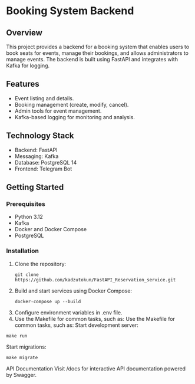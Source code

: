 # Booking System Backend

## Overview
This project provides a backend for a booking system that enables users to book seats for events, manage their bookings, and allows administrators to manage events. The backend is built using FastAPI and integrates with Kafka for logging.

## Features
- Event listing and details.
- Booking management (create, modify, cancel).
- Admin tools for event management.
- Kafka-based logging for monitoring and analysis.

## Technology Stack
- Backend: FastAPI
- Messaging: Kafka
- Database: PostgreSQL 14
- Frontend: Telegram Bot

## Getting Started

### Prerequisites
- Python 3.12
- Kafka
- Docker and Docker Compose
- PostgreSQL

### Installation
1. Clone the repository:
   ```
   git clone https://github.com/kadzutokun/FastAPI_Reservation_service.git

2. Build and start services using Docker Compose:
   ```
   docker-compose up --build
4. Configure environment variables in .env file.
5. Use the Makefile for common tasks, such as:
Use the Makefile for common tasks, such as:
Start development server:
```   
make run
```
Start migrations:
```
make migrate
```
API Documentation
Visit /docs for interactive API documentation powered by Swagger.
